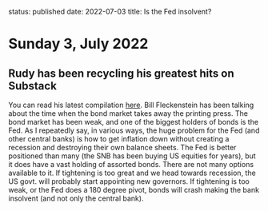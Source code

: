 status: published
date: 2022-07-03
title: Is the Fed insolvent?

# Sunday  3, July 2022

## Rudy has been recycling his greatest hits on Substack

You can read his latest compilation [here](https://rudy.substack.com/p/free-speech-is-the-whole-thing-the?r=nmbt&s=r&utm_campaign=post&utm_medium=web).
Bill Fleckenstein has been talking about the time when the bond market takes away the printing press.
The bond market has been weak, and one of the biggest holders of bonds is the Fed.
As I repeatedly say, in various ways, the huge problem for the Fed (and other central banks) is how to get inflation down without creating a recession and destroying their own balance sheets. 
The Fed is better positioned than many (the SNB has been buying US equities for years), but it does have a vast holding of assorted bonds.
There are not many options available to it. If tightening is too great and we head towards recession, the US govt. will probably start appointing new governors. If tightening is too weak, or the Fed does a 180 degree pivot, bonds will crash making the bank insolvent (and not only the central bank).



